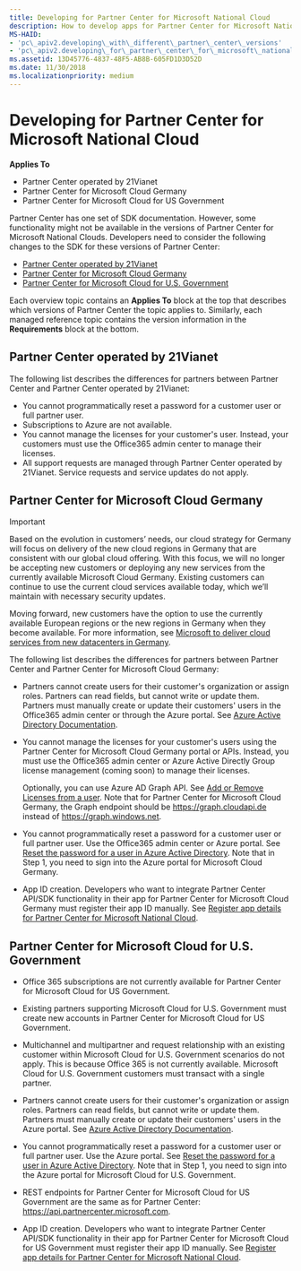```yaml
---
title: Developing for Partner Center for Microsoft National Cloud
description: How to develop apps for Partner Center for Microsoft National Cloud
MS-HAID:
- 'pc\_apiv2.developing\_with\_different\_partner\_center\_versions'
- 'pc\_apiv2.developing\_for\_partner\_center\_for\_microsoft\_national\_cloud'
ms.assetid: 13D45776-4837-48F5-AB8B-605FD1D3D52D
ms.date: 11/30/2018
ms.localizationpriority: medium
---
```


# Developing for Partner Center for Microsoft National Cloud


**Applies To**

- Partner Center operated by 21Vianet
- Partner Center for Microsoft Cloud Germany
- Partner Center for Microsoft Cloud for US Government

Partner Center has one set of SDK documentation. However, some functionality might not be available in the versions of Partner Center for Microsoft National Clouds. Developers need to consider the following changes to the SDK for these versions of Partner Center:

- [Partner Center operated by 21Vianet](#partner-center-operated-by-21vianet)
- [Partner Center for Microsoft Cloud Germany](#partner-center-for-microsoft-cloud-germany)
- [Partner Center for Microsoft Cloud for U.S. Government](#partner-center-for-microsoft-cloud-for-us-government)

Each overview topic contains an **Applies To** block at the top that describes which versions of Partner Center the topic applies to. Similarly, each managed reference topic contains the version information in the **Requirements** block at the bottom.


## <span id="partner-center-operated-by-21vianet"/><span id="PARTNER-CENTER-OPERATED-BY-21VIANET"/>Partner Center operated by 21Vianet

The following list describes the differences for partners between Partner Center and Partner Center operated by 21Vianet:

- You cannot programmatically reset a password for a customer user or full partner user.
- Subscriptions to Azure are not available.
- You cannot manage the licenses for your customer's user. Instead, your customers must use the Office365 admin center to manage their licenses.
- All support requests are managed through Partner Center operated by 21Vianet. Service requests and service updates do not apply.


## <span id="partner-center-for-microsoft-cloud-germany"/><span id="PARTNER-CENTER-FOR-MICROSOFT-CLOUD-GERMANY"/>Partner Center for Microsoft Cloud Germany

>[!IMPORTANT]
>Based on the evolution in customers’ needs, our cloud strategy for Germany will focus on delivery of the new cloud regions in Germany that are consistent with our global cloud offering. With this focus, we will no longer be accepting new customers or deploying any new services from the currently available Microsoft Cloud Germany. Existing customers can continue to use the current cloud services available today, which we’ll maintain with necessary security updates. 
>  
>Moving forward, new customers have the option to use the currently available European regions or the new regions in Germany when they become available. For more information, see [Microsoft to deliver cloud services from new datacenters in Germany](https://news.microsoft.com/europe/2018/08/31/microsoft-to-deliver-cloud-services-from-new-datacentres-in-germany-in-2019-to-meet-evolving-customer-needs/). 

The following list describes the differences for partners between Partner Center and Partner Center for Microsoft Cloud Germany:

- Partners cannot create users for their customer's organization or assign roles. Partners can read fields, but cannot write or update them. Partners must manually create or update their customers' users in the Office365 admin center or through the Azure portal. See [Azure Active Directory Documentation](https://docs.microsoft.com/azure/active-directory/).
- You cannot manage the licenses for your customer's users using the Partner Center for Microsoft Cloud Germany portal or APIs. Instead, you must use the Office365 admin center or Azure Active Directly Group license management (coming soon) to manage their licenses.

  Optionally, you can use Azure AD Graph API. See [Add or Remove Licenses from a user](https://msdn.microsoft.com/library/azure/ad/graph/api/functions-and-actions#assignLicense ). Note that for Partner Center for Microsoft Cloud Germany, the Graph endpoint should be https://graph.cloudapi.de instead of https://graph.windows.net.

- You cannot programmatically reset a password for a customer user or full partner user. Use the Office365 admin center or Azure portal. See [Reset the password for a user in Azure Active Directory](https://azure.microsoft.com/documentation/articles/active-directory-users-reset-password-azure-portal/). Note that in Step 1, you need to sign into the Azure portal for Microsoft Cloud Germany.
- App ID creation. Developers who want to integrate Partner Center API/SDK functionality in their app for Partner Center for Microsoft Cloud Germany must register their app ID manually. See [Register app details for Partner Center for Microsoft National Cloud](https://msdn.microsoft.com/library/partnercenter/mt745084.aspx).   


## <span id="partner-center-for-microsoft-cloud-for-us-government"/><span id="PARTNER-CENTER-FOR-MICROSOFT-CLOUD-FOR-US-GOVERNMENT"/>Partner Center for Microsoft Cloud for U.S. Government

- Office 365 subscriptions are not currently available for Partner Center for Microsoft Cloud for US Government.

- Existing partners supporting Microsoft Cloud for U.S. Government must create new accounts in Partner Center for Microsoft Cloud for US Government.

- Multichannel and multipartner and request relationship with an existing customer within Microsoft Cloud for U.S. Government scenarios do not apply. This is because Office 365 is not currently available. Microsoft Cloud for U.S. Government customers must transact with a single partner.

- Partners cannot create users for their customer's organization or assign roles. Partners can read fields, but cannot write or update them. Partners must manually create or update their customers' users in the Azure portal. See [Azure Active Directory Documentation](https://docs.microsoft.com/azure/active-directory/).

- You cannot programmatically reset a password for a customer user or full partner user. Use the Azure portal. See [Reset the password for a user in Azure Active Directory](https://docs.microsoft.com/azure/active-directory/active-directory-users-reset-password-azure-portal). Note that in Step 1, you need to sign into the Azure portal for Microsoft Cloud for U.S. Government.

- REST endpoints for Partner Center for Microsoft Cloud for US Government are the same as for Partner Center: https://api.partnercenter.microsoft.com.

- App ID creation. Developers who want to integrate Partner Center API/SDK functionality in their app for Partner Center for Microsoft Cloud for US Government must register their app ID manually. See [Register app details for Partner Center for Microsoft National Cloud](https://msdn.microsoft.com/library/partnercenter/mt745084.aspx).
